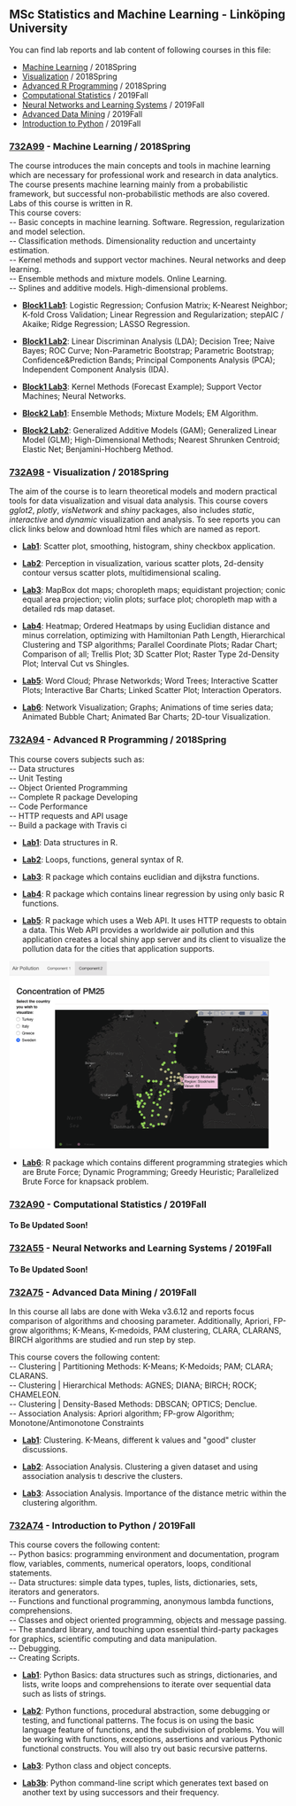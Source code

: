 ## MSc Statistics and Machine Learning - Linköping University

You can find lab reports and lab content of following courses in this file:  
* [Machine Learning](#user-content-732a99---machine-learning--2018spring) / 2018Spring  
* [Visualization](#user-content-732a98---visualization--2018spring) / 2018Spring  
* [Advanced R Programming](#user-content-732a94---advanced-r-programming--2018spring) / 2018Spring  
* [Computational Statistics](#user-content-732a90---computational-statistics--2019fall) / 2019Fall  
* [Neural Networks and Learning Systems](#user-content-732a55---neural-networks-and-learning-systems--2019fall) / 2019Fall  
* [Advanced Data Mining](#user-content-732a75---advanced-data-mining--2019fall) / 2019Fall  
* [Introduction to Python](#user-content-732a74---introduction-to-python--2019fall) / 2019Fall





### [732A99](https://github.com/rubicco/Statistics-and-Machine-Learning/tree/master/Machine%20Learning) - Machine Learning / 2018Spring  
The course introduces the main concepts and tools in machine learning which are necessary for professional work and research in data analytics. The course presents machine learning mainly from a probabilistic framework, but successful non-probabilistic methods are also covered. Labs of this course is written in R.  
This course covers:  
-- Basic concepts in machine learning. Software. Regression, regularization and model selection.  
-- Classification methods. Dimensionality reduction and uncertainty estimation.  
-- Kernel methods and support vector machines. Neural networks and deep learning.  
-- Ensemble methods and mixture models. Online Learning.  
-- Splines and additive models. High-dimensional problems.


* **[Block1 Lab1](https://github.com/rubicco/Statistics-and-Machine-Learning/tree/master/Machine%20Learning/block1_lab1)**: Logistic Regression; Confusion Matrix; K-Nearest Neighbor; K-fold Cross Validation; Linear Regression and Regularization; stepAIC / Akaike; Ridge Regression; LASSO Regression.

* **[Block1 Lab2](https://github.com/rubicco/Statistics-and-Machine-Learning/tree/master/Machine%20Learning/block1_lab2)**: Linear Discriminan Analysis (LDA); Decision Tree; Naive Bayes; ROC Curve; Non-Parametric Bootstrap; Parametric Bootstrap; Confidence&Prediction Bands; Principal Components Analysis (PCA); Independent Component Analysis (IDA).

* **[Block1 Lab3](https://github.com/rubicco/Statistics-and-Machine-Learning/tree/master/Machine%20Learning/block1_lab3)**: Kernel Methods (Forecast Example); Support Vector Machines; Neural Networks.

* **[Block2 Lab1](https://github.com/rubicco/Statistics-and-Machine-Learning/tree/master/Machine%20Learning/block2_lab1)**: Ensemble Methods; Mixture Models; EM Algorithm.

* **[Block2 Lab2](https://github.com/rubicco/Statistics-and-Machine-Learning/tree/master/Machine%20Learning/block2_lab2)**: Generalized Additive Models (GAM); Generalized Linear Model (GLM); High-Dimensional Methods; Nearest Shrunken Centroid; Elastic Net; Benjamini-Hochberg Method.

### [732A98](https://github.com/rubicco/Statistics-and-Machine-Learning/tree/master/Visualization) - Visualization / 2018Spring  
The aim of the course is to learn theoretical models and modern practical tools for data visualization and visual data analysis. This course covers *gglot2*, *plotly*, *visNetwork* and *shiny* packages, also includes *static*, *interactive* and *dynamic* visualization and analysis. To see reports you can click links below and download html files which are named as report.

* **[Lab1](https://github.com/rubicco/Statistics-and-Machine-Learning/tree/master/Visualization/Lab1)**: Scatter plot, smoothing, histogram, shiny checkbox application.

* **[Lab2](https://github.com/rubicco/Statistics-and-Machine-Learning/tree/master/Visualization/Lab2)**: Perception in visualization, various scatter plots, 2d-density contour versus scatter plots, multidimensional scaling.

* **[Lab3](https://github.com/rubicco/Statistics-and-Machine-Learning/tree/master/Visualization/Lab3)**: MapBox dot maps; choropleth maps; equidistant projection; conic equal area projection; violin plots; surface plot; choropleth map with a detailed rds map dataset.

* **[Lab4](https://github.com/rubicco/Statistics-and-Machine-Learning/tree/master/Visualization/Lab4)**: Heatmap; Ordered Heatmaps by using Euclidian distance and minus correlation, optimizing with Hamiltonian Path Length, Hierarchical Clustering and TSP algorithms; Parallel Coordinate Plots; Radar Chart; Comparison of all; Trellis Plot; 3D Scatter Plot; Raster Type 2d-Density Plot; Interval Cut vs Shingles.

* **[Lab5](https://github.com/rubicco/Statistics-and-Machine-Learning/tree/master/Visualization/Lab5)**: Word Cloud; Phrase Networkds; Word Trees; Interactive Scatter Plots; Interactive Bar Charts; Linked Scatter Plot; Interaction Operators.

* **[Lab6](https://github.com/rubicco/Statistics-and-Machine-Learning/tree/master/Visualization/Lab6)**: Network Visualization; Graphs; Animations of time series data; Animated Bubble Chart; Animated Bar Charts; 2D-tour Visualization.



### [732A94](https://github.com/rubicco/Statistics-and-Machine-Learning/tree/master/Advanced%20R%20Programming) - Advanced R Programming / 2018Spring

This course covers subjects such as:  
-- Data structures  
-- Unit Testing  
-- Object Oriented Programming  
-- Complete R package Developing  
-- Code Performance  
-- HTTP requests and API usage  
-- Build a package with Travis ci


* **[Lab1](https://github.com/rubicco/Statistics-and-Machine-Learning/tree/master/Advanced%20R%20Programming/lab1)**: Data structures in R.

* **[Lab2](https://github.com/rubicco/Statistics-and-Machine-Learning/tree/master/Advanced%20R%20Programming/lab2)**: Loops, functions, general syntax of R.

* **[Lab3](https://github.com/rubicco/Statistics-and-Machine-Learning/tree/master/Advanced%20R%20Programming/lab3)**: R package which contains euclidian and dijkstra functions.

* **[Lab4](https://github.com/rubicco/Statistics-and-Machine-Learning/tree/master/Advanced%20R%20Programming/lab4)**: R package which contains linear regression by using only basic R functions.

* **[Lab5](https://github.com/rubicco/Statistics-and-Machine-Learning/tree/master/Advanced%20R%20Programming/lab5)**: R package which uses a Web API. It uses HTTP requests to obtain a data. This Web API provides a worldwide air pollution and this application creates a local shiny app server and its client to visualize the pollution data for the cities that application supports.


<img src="https://raw.githubusercontent.com/rubicco/Statistics-and-Machine-Learning/master/Advanced%20R%20Programming/lab5/ss.png" width="471" height="338">

* **[Lab6](https://github.com/rubicco/Statistics-and-Machine-Learning/tree/master/Advanced%20R%20Programming/lab6)**: R package which contains different programming strategies which are Brute Force; Dynamic Programming; Greedy Heuristic; Parallelized Brute Force for knapsack problem.

### [732A90](#) - Computational Statistics / 2019Fall

#### To Be Updated Soon!

### [732A55](#) - Neural Networks and Learning Systems / 2019Fall

#### To Be Updated Soon!

### [732A75](https://github.com/rubicco/Statistics-and-Machine-Learning/tree/master/Advanced%20Data%20Mining) - Advanced Data Mining / 2019Fall

In this course all labs are done with Weka v3.6.12 and reports focus comparison of algorithms and choosing parameter. Additionally, Apriori, FP-grow algorithms; K-Means, K-medoids, PAM clustering, CLARA, CLARANS, BIRCH algorithms are studied and run step by step.

This course covers the following content:  
-- Clustering | Partitioning Methods: K-Means; K-Medoids; PAM; CLARA; CLARANS.  
-- Clustering | Hierarchical Methods: AGNES; DIANA; BIRCH; ROCK; CHAMELEON.  
-- Clustering | Density-Based Methods: DBSCAN; OPTICS; Denclue.  
-- Association Analysis: Apriori algorithm; FP-grow Algorithm; Monotone/Antimonotone Constraints

* **[Lab1](https://github.com/rubicco/Statistics-and-Machine-Learning/tree/master/Advanced%20Data%20Mining/lab1)**: Clustering. K-Means, different k values and "good" cluster discussions.

* **[Lab2](https://github.com/rubicco/Statistics-and-Machine-Learning/tree/master/Advanced%20Data%20Mining/lab2)**: Association Analysis. Clustering a given dataset and using association analysis tı descrive the clusters.

* **[Lab3](https://github.com/rubicco/Statistics-and-Machine-Learning/tree/master/Advanced%20Data%20Mining/lab3)**: Association Analysis. Importance of the distance metric within the clustering algorithm.


### [732A74](https://github.com/rubicco/Statistics-and-Machine-Learning/tree/master/Introduction%20to%20Python) - Introduction to Python / 2019Fall

This course covers the following content:  
-- Python basics: programming environment and documentation, program flow, variables, comments, numerical operators, loops, conditional statements.  
-- Data structures: simple data types, tuples, lists, dictionaries, sets, iterators and generators.  
-- Functions and functional programming, anonymous lambda functions, comprehensions.  
-- Classes and object oriented programming, objects and message passing.  
-- The standard library, and touching upon essential third-party packages for graphics, scientific computing and data manipulation.  
-- Debugging.  
-- Creating Scripts.

* **[Lab1](https://github.com/rubicco/Statistics-and-Machine-Learning/tree/master/Introduction%20to%20Python/lab1)**: Python Basics: data structures such as strings, dictionaries, and lists, write loops and comprehensions to iterate over sequential data such as lists of strings.

* **[Lab2](https://github.com/rubicco/Statistics-and-Machine-Learning/tree/master/Introduction%20to%20Python/lab2)**: Python functions, procedural abstraction, some debugging or testing, and functional patterns. The focus is on using the basic language feature of functions, and the subdivision of problems. You will be working with functions, exceptions, assertions and various Pythonic functional constructs. You will also try out basic recursive patterns.

* **[Lab3](https://github.com/rubicco/Statistics-and-Machine-Learning/tree/master/Introduction%20to%20Python/lab3)**: Python class and object concepts.

* **[Lab3b](https://github.com/rubicco/Statistics-and-Machine-Learning/tree/master/Introduction%20to%20Python/lab3b_textgenerator_script)**: Python command-line script which generates text based on another text by using successors and their frequency.

